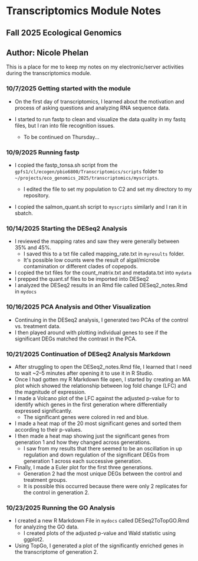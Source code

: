 # Transcriptomics Module Notes

## Fall 2025 Ecological Genomics

## Author: Nicole Phelan

This is a place for me to keep my notes on my electronic/server activities during the transcriptomics module.

### 10/7/2025 Getting started with the module

-   On the first day of transcriptomics, I learned about the motivation and process of asking questions and analyzing RNA sequence data.

-   I started to run fastp to clean and visualize the data quality in my fastq files, but I ran into file recognition issues.

    -   To be continued on Thursday...

### 10/9/2025 Running fastp

-   I copied the fastp_tonsa.sh script from the `gpfs1/cl/ecogen/pbio6800/Transcriptomics/scripts` folder to `~/projects/eco_genomics_2025/transcriptomics/myscripts`.

    -   I edited the file to set my population to C2 and set my directory to my repository.

-   I copied the salmon_quant.sh script to `myscripts` similarly and I ran it in sbatch.

### 10/14/2025 Starting the DESeq2 Analysis

-   I reviewed the mapping rates and saw they were generally between 35% and 45%.
    -   I saved this to a txt file called mapping_rate.txt in `myresults` folder.
    -   It's possible low counts were the result of algal/microbe contamination or different clades of copepods.
-   I copied the txt files for the count_matrix.txt and metadata.txt into `mydata`
-   I prepped the quant.sf files to be imported into DESeq2
-   I analyzed the DESeq2 results in an Rmd file called DESeq2_notes.Rmd in `mydocs`

### 10/16/2025 PCA Analysis and Other Visualization

-   Continuing in the DESeq2 analysis, I generated two PCAs of the control vs. treatment data.
-   I then played around with plotting individual genes to see if the significant DEGs matched the contrast in the PCA.

### 10/21/2025 Continuation of DESeq2 Analysis Markdown

-   After struggling to open the DESeq2_notes.Rmd file, I learned that I need to wait ~2–5 minutes after opening it to use it in R Studio.
-   Once I had gotten my R Markdown file open, I started by creating an MA plot which showed the relationship between log fold change (LFC) and the magnitude of expression.
-   I made a Volcano plot of the LFC against the adjusted p-value for to identify which genes in the first generation where differentially expressed significantly.
    -   The significant genes were colored in red and blue.
-   I made a heat map of the 20 most significant genes and sorted them according to their p-values.
-   I then made a heat map showing just the significant genes from generation 1 and how they changed across generations.
    -   I saw from my results that there seemed to be an oscillation in up regulation and down regulation of the significant DEGs from generation 1 across each successive generation.
- Finally, I made a Euler plot for the first three generations.
    -   Generation 2 had the most unique DEGs between the control and treatment groups.
    -   It is possible this occurred because there were only 2 replicates for the control in generation 2.
    
### 10/23/2025 Running the GO Analysis

- I created a new R Markdown File in `mydocs` called DESeq2ToTopGO.Rmd for analyzing the GO data.
    -   I created plots of the adjusted p-value and Wald statistic using ggplot2.
- Using TopGo, I generated a plot of the significantly enriched genes in the transcriptome of generation 2.